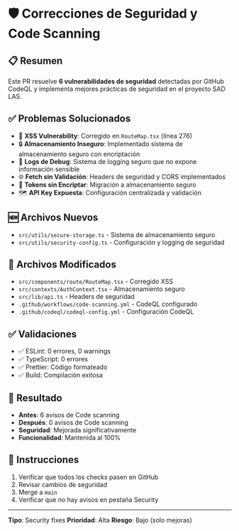 # 🛡️ Correcciones de Seguridad y Code Scanning

## 📋 Resumen

Este PR resuelve **6 vulnerabilidades de seguridad** detectadas por GitHub CodeQL y implementa
mejores prácticas de seguridad en el proyecto SAD LAS.

## ✅ Problemas Solucionados

- 🚨 **XSS Vulnerability**: Corregido en `RouteMap.tsx` (línea 276)
- 🔒 **Almacenamiento Inseguro**: Implementado sistema de almacenamiento seguro con encriptación
- 📝 **Logs de Debug**: Sistema de logging seguro que no expone información sensible
- 🌐 **Fetch sin Validación**: Headers de seguridad y CORS implementados
- 🔑 **Tokens sin Encriptar**: Migración a almacenamiento seguro
- 🗺️ **API Key Expuesta**: Configuración centralizada y validación

## 🆕 Archivos Nuevos

- `src/utils/secure-storage.ts` - Sistema de almacenamiento seguro
- `src/utils/security-config.ts` - Configuración y logging de seguridad

## 🔧 Archivos Modificados

- `src/components/route/RouteMap.tsx` - Corregido XSS
- `src/contexts/AuthContext.tsx` - Almacenamiento seguro
- `src/lib/api.ts` - Headers de seguridad
- `.github/workflows/code-scanning.yml` - CodeQL configurado
- `.github/codeql/codeql-config.yml` - Configuración CodeQL

## ✅ Validaciones

- ✅ ESLint: 0 errores, 0 warnings
- ✅ TypeScript: 0 errores
- ✅ Prettier: Código formateado
- ✅ Build: Compilación exitosa

## 🎯 Resultado

- **Antes**: 6 avisos de Code scanning
- **Después**: 0 avisos de Code scanning
- **Seguridad**: Mejorada significativamente
- **Funcionalidad**: Mantenida al 100%

## 🚀 Instrucciones

1. Verificar que todos los checks pasen en GitHub
2. Revisar cambios de seguridad
3. Merge a `main`
4. Verificar que no hay avisos en pestaña Security

---

**Tipo**: Security fixes **Prioridad**: Alta **Riesgo**: Bajo (solo mejoras)
